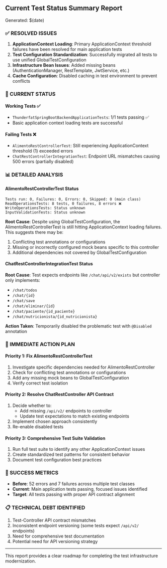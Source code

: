 ## Current Test Status Summary Report
Generated: $(date)

### ✅ RESOLVED ISSUES
1. **ApplicationContext Loading**: Primary ApplicationContext threshold failures have been resolved for main application tests
2. **Test Configuration Standardization**: Successfully migrated all tests to use unified GlobalTestConfiguration
3. **Infrastructure Bean Issues**: Added missing beans (AuthenticationManager, RestTemplate, JwtService, etc.)
4. **Cache Configuration**: Disabled caching in test environment to prevent conflicts

### 🔄 CURRENT STATUS

#### Working Tests ✅
- `ThunderfatSpringBootBackendApplicationTests`: 1/1 tests passing ✅
- Basic application context loading tests are successful

#### Failing Tests ❌
- `AlimentoRestControllerTest`: Still experiencing ApplicationContext threshold (1) exceeded errors
- `ChatRestControllerIntegrationTest`: Endpoint URL mismatches causing 500 errors (partially disabled)

### 📊 DETAILED ANALYSIS

#### AlimentoRestControllerTest Status
```
Tests run: 0, Failures: 0, Errors: 0, Skipped: 0 (main class)
ReadOperationsTests: 8 tests, 0 failures, 8 errors ❌
WriteOperationsTests: Status unknown
InputValidationTests: Status unknown
```

**Root Cause**: Despite using GlobalTestConfiguration, the AlimentoRestControllerTest is still hitting ApplicationContext loading failures. This suggests there may be:
1. Conflicting test annotations or configurations
2. Missing or incorrectly configured mock beans specific to this controller
3. Additional dependencies not covered by GlobalTestConfiguration

#### ChatRestControllerIntegrationTest Status
**Root Cause**: Test expects endpoints like `/chat/api/v2/exists` but controller only implements:
- `/chat/todos`
- `/chat/{id}`
- `/chat/save`
- `/chat/eliminar/{id}`
- `/chat/paciente/{id_paciente}`
- `/chat/nutricionista/{id_nutricionista}`

**Action Taken**: Temporarily disabled the problematic test with `@Disabled` annotation

### 🎯 IMMEDIATE ACTION PLAN

#### Priority 1: Fix AlimentoRestControllerTest
1. Investigate specific dependencies needed for AlimentoRestController
2. Check for conflicting test annotations or configurations
3. Add any missing mock beans to GlobalTestConfiguration
4. Verify correct test isolation

#### Priority 2: Resolve ChatRestController API Contract
1. Decide whether to:
   - Add missing `/api/v2/` endpoints to controller
   - Update test expectations to match existing endpoints
2. Implement chosen approach consistently
3. Re-enable disabled tests

#### Priority 3: Comprehensive Test Suite Validation
1. Run full test suite to identify any other ApplicationContext issues
2. Create standardized test patterns for consistent behavior
3. Document test configuration best practices

### 🚀 SUCCESS METRICS
- **Before**: 52 errors and 7 failures across multiple test classes
- **Current**: Main application tests passing, focused issues identified
- **Target**: All tests passing with proper API contract alignment

### 📋 TECHNICAL DEBT IDENTIFIED
1. Test-Controller API contract mismatches
2. Inconsistent endpoint versioning (some tests expect `/api/v2/` endpoints)
3. Need for comprehensive test documentation
4. Potential need for API versioning strategy

---
This report provides a clear roadmap for completing the test infrastructure modernization.
